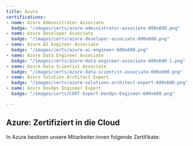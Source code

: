 ```yaml
---
title: Azure
certifications:
- name: Azure Administrator Associate
  badge: "/images/certs/azure-administrator-associate-600x600.png"
- name: Azure Developer Associate
  badge: "/images/certs/azure-developer-associate-600x600.png"
- name: Azure AI Engineer Associate
  badge: "/images/certs/azure-ai-engineer-600x600.png"
- name: Azure Data Engineer Associate
  badge: "/images/certs/azure-data-engineer-associate-600x600-1.png"
- name: Azure Data Scientist Associate
  badge: "/images/certs/azure-data-scientist-associate-600x600.png"
- name: Azure Solution Architect Expert
  badge: "/images/certs/azure-solutions-architect-expert-600x600.png"
- name: Azure DevOps Engineer Expert
  badge: "/images/certs/CERT-Expert-DevOps-Engineer-600x600.png"

---
```

## Azure: Zertifiziert in die Cloud

In Azure besitzen unsere Mitarbeiter:innen folgende Zertifikate: